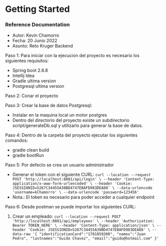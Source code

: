 # Getting Started

### Reference Documentation

- Autor: Kevin Chamorro
- Fecha: 20 Junio 2022
- Asunto: Reto Kruger Backend

Paso 1: Para iniciar con la ejecucion del proyecto es necesario los siguientes requisitos:
- Spring boot 2.6.8
- Intellij Idea
- Gradle ultima version
- Postgresql ultima version

Paso 2: Conar el proyecto

Paso 3: Crear la base de datos Postgresql:
- Instalar en la maquina local un motor postgres
- Dentro del directorio del proyecto existe un subdirectorio script/generateDb.sql y utilizarlo para generar la base de datos.

Paso 4: Dentro de la carpeta del proyecto ejecutar los siguientes comandos:
- gradle clean build
- gradle bootRun

Paso 5: Por defecto se crea un usuario administrador
- Generar el token con el siguiente CURL:
  `curl --location --request POST 'http://localhost:8081/api/login' \
  --header 'Content-Type: application/x-www-form-urlencoded' \
  --header 'Cookie: JSESSIONID=5267C34455A30BD4747EBAFD983DEA88' \
  --data-urlencode 'username=kChamorro' \
  --data-urlencode 'password=123456'`
- Nota.: El token es necesario para poder acceder a cualquier endpoint

Paso 6: Desde postman se puede importar los siguientes CURL:

1. Crear un empleado:
`curl --location --request POST 'http://localhost:8081/api/employees' \
--header 'Authorization: Bearer TOKEN_HERE' \
--header 'Content-Type: application/json' \
--header 'Cookie: JSESSIONID=5267C34455A30BD4747EBAFD983DEA88' \
--data-raw '{
"identificationCard":"1701859300",
"names":"Juan Pedro",
"lastnames":"Guido Chavez",
"email":"guido@hotmail.com"
}'`

